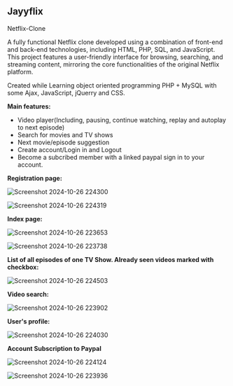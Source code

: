 
**Jayyflix**
-----------------------------------------

Netflix-Clone


A fully functional Netflix clone developed using a combination of front-end and back-end technologies, including HTML, PHP, SQL, and JavaScript. This project features a user-friendly interface for browsing, searching, and streaming content, mirroring the core functionalities of the original Netflix platform.

Created while Learning object oriented programming PHP + MySQL with some Ajax, JavaScript, jQuerry and CSS.

**Main features:**

* Video player(Including, pausing, continue watching, replay and autoplay to next episode)
* Search for movies and TV shows
* Next movie/episode suggestion
* Create account/Login in and Logout
* Become a subcribed member with a linked paypal sign in to your account. 

**Registration page:**

![Screenshot 2024-10-26 224300](https://github.com/user-attachments/assets/00819222-0b18-429d-9c69-a569884693a0)

![Screenshot 2024-10-26 224319](https://github.com/user-attachments/assets/25b5d27f-0e88-40c0-9e49-e380e91a7c88)

**Index page:**

![Screenshot 2024-10-26 223653](https://github.com/user-attachments/assets/ec276630-4539-44da-9272-61e93f519f7d)

![Screenshot 2024-10-26 223738](https://github.com/user-attachments/assets/dc1bfcea-23ee-4895-8359-a73f265ba764)


**List of all episodes of one TV Show. Already seen videos marked with checkbox:**

![Screenshot 2024-10-26 224503](https://github.com/user-attachments/assets/182e6971-03ab-40c6-8665-cc80a859232c)

**Video search:**

![Screenshot 2024-10-26 223902](https://github.com/user-attachments/assets/f9df3c76-4786-4826-9afa-61d36f988646)

**User's profile:**

![Screenshot 2024-10-26 224030](https://github.com/user-attachments/assets/5d95b21f-a06f-471f-92f2-dea2979000d5)

**Account Subscription to Paypal**

![Screenshot 2024-10-26 224124](https://github.com/user-attachments/assets/edab2820-d688-48c0-bd1a-6be0b23b3bae)

![Screenshot 2024-10-26 223936](https://github.com/user-attachments/assets/66641ac2-f286-4661-b22d-889a1f9ec349)





